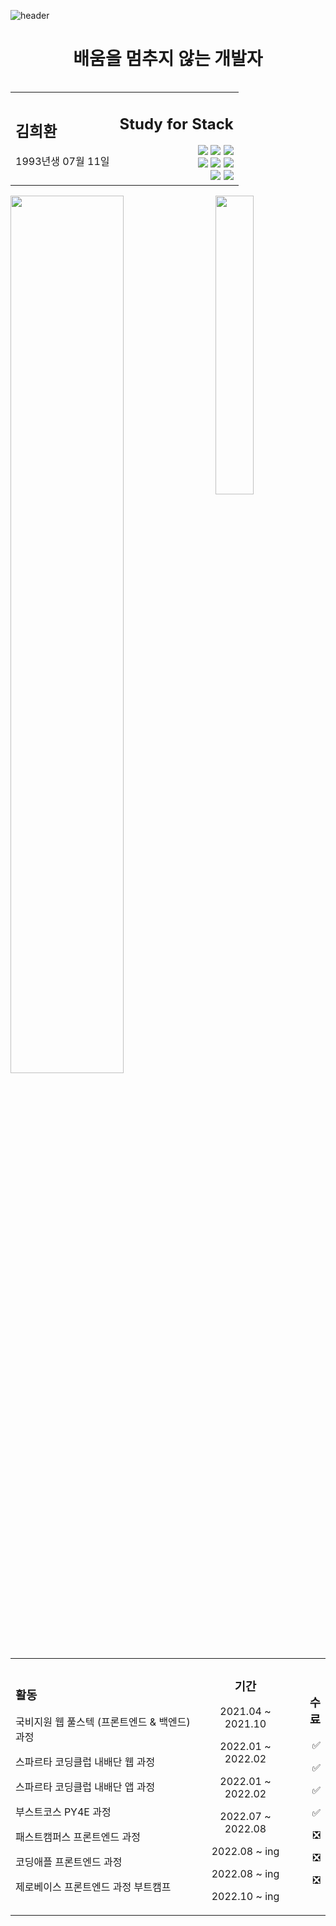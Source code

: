 ![header](https://capsule-render.vercel.app/api?type=waving&color=auto&height=200&section=header&text=%20Kim&nbsp;Hee&nbsp;Hwan&fontSize=70)
<h1 align='center'> 배움을 멈추지 않는 개발자 </h1>

  <table align='left' width=600px>
    <tr>
      <td align='left'>
        <h2>김희환</h2>
        <p>1993년생 07월 11일</p>
      </td>
      <td align='right'>
        <h2>Study for Stack</h2> 
        <img  src="https://img.shields.io/badge/HTML5-E34F26?style=flat&logo=HTML5&logoColor=white" /> 
        <img  src="https://img.shields.io/badge/CSS-1572B6?style=flat&logo=CSS3&logoColor=white" /> 
        <img  src="https://img.shields.io/badge/JavaScript-F7DF1E?style=flat&logo=JavaScript&logoColor=white" /> <br/>
        <img  src="https://img.shields.io/badge/TypeScript-3178C6?style=flat&logo=TypeScript&logoColor=white" /> 
        <img  src="https://img.shields.io/badge/Node.js-339933?style=flat&logo=Node.js&logoColor=white" /> 
        <img  src="https://img.shields.io/badge/React-61DAFB?style=flat&logo=React&logoColor=white" /> <br/>
        <img  src="https://img.shields.io/badge/Vue.js-4FC08D?style=flat&logo=Vue.js&logoColor=white" /> 
        <img  src="https://img.shields.io/badge/Python-3776AB?style=flat&logo=Python&logoColor=white" />
      </td>
    </tr>
  </table>
<img align='left'  width=60%  src="https://github-readme-stats.vercel.app/api?username=blankcodestack&theme=Defalt&hide_border=false&count_private=true&show_icons=true&custom_title=GitHub%20Stats"/>
<img align='right' width=35%  src="https://github-readme-stats.vercel.app/api/top-langs/?username=BlankCodeStack&langs_count=8)"/>

<table  align='center' width=600px>
  <tr>
    <td align='left'>
    <h3>활동</h3>
    <p>국비지원 웹 풀스텍 (프론트엔드 & 백엔드)과정 </p>
    <p>스파르타 코딩클럽 내배단 웹 과정 </p>
    <p>스파르타 코딩클럽 내배단 앱 과정 </p>
    <p>부스트코스 PY4E 과정 </p>
    <p>패스트캠퍼스 프론트엔드 과정 </p>
    <p>코딩애플 프론트엔드 과정</p>
    <p>제로베이스 프론트엔드 과정 부트캠프 </p>
    </td>
    <td align='center'>
    <h3>기간</h3>
    <p> 2021.04 ~ 2021.10 </p>
    <p> 2022.01 ~ 2022.02 </p>
    <p> 2022.01 ~ 2022.02 </p>
    <p> 2022.07 ~ 2022.08 </p>
    <p> 2022.08 ~ ing </p>
    <p> 2022.08 ~ ing </p>
    <p> 2022.10 ~ ing </p>
    </td>
    <td align='right'>
    <h3> 수료</h3>
    <p>✅</p>
    <p>✅</p>
    <p>✅</p>
    <p>✅</p>
    <p>❎</p>
    <p>❎</p>
    <p>❎</p>
    </td>
  </tr>
<table>
